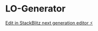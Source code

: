 # LO-Generator

[Edit in StackBlitz next generation editor ⚡️](https://stackblitz.com/~/github.com/jpenzell/LO-Generator)